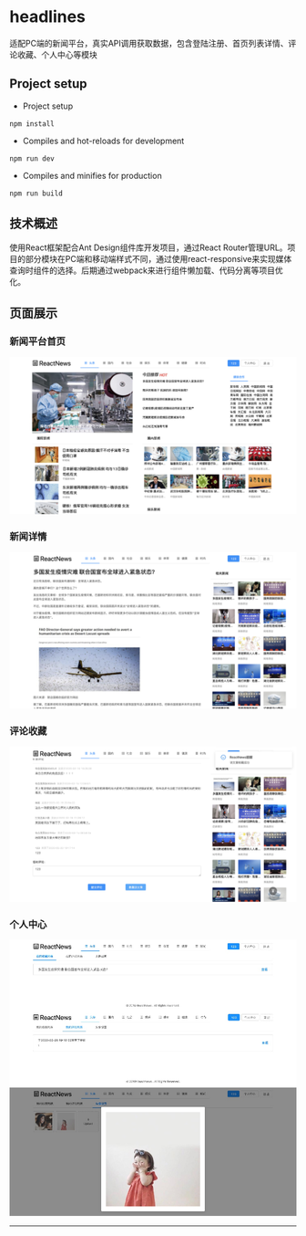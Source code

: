 # headlines
适配PC端的新闻平台，真实API调用获取数据，包含登陆注册、首页列表详情、评论收藏、个人中心等模块

## Project setup
- Project setup
```
npm install
```
- Compiles and hot-reloads for development
```
npm run dev
```
- Compiles and minifies for production
```
npm run build
```

## 技术概述
使用React框架配合Ant Design组件库开发项目，通过React Router管理URL。项目的部分模块在PC端和移动端样式不同，通过使用react-responsive来实现媒体查询时组件的选择。后期通过webpack来进行组件懒加载、代码分离等项目优化。

## 页面展示
### 新闻平台首页
![主页][主页] 

### 新闻详情
![详情][详情] 

### 评论收藏
![评论][评论] 

### 个人中心
![个人中心][个人中心] 

--------------------------------
[主页]:/readme-img/index.png 
[详情]:/readme-img/details.png 
[评论]:/readme-img/comments.png 
[个人中心]:/readme-img/usercenter.png 